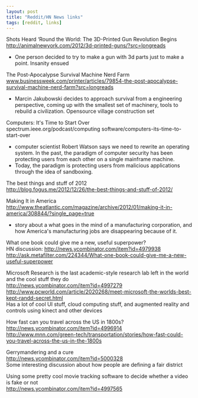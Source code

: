 ```yaml
---
layout: post
title: "Reddit/HN News links"
tags: [reddit, links]
---
```


Shots Heard ‘Round the World: The 3D-Printed Gun Revolution Begins  
http://animalnewyork.com/2012/3d-printed-guns/?src=longreads  

* One person decided to try to make a gun with 3d parts just to make a point. Insanity ensued

The Post-Apocalypse Survival Machine Nerd Farm  
www.businessweek.com/printer/articles/79854-the-post-apocalypse-survival-machine-nerd-farm?src=longreads  

* Marcin Jakubowski decides to approach survival from a engineering perspective, coming up with the smallest
set of machinery, tools to rebuild a civilization. Opensource village construction set

Computers: It's Time to Start Over  
spectrum.ieee.org/podcast/computing software/computers-its-time-to-start-over  
* computer scientist Robert Watson says we need to rewrite an operating system. In the past, the paradigm of computer security has been protecting users from each other on a single mainframe machine.
* Today, the paradigm is protecting users from malicious applications through the idea of sandboxing.

The best things and stuff of 2012  
http://blog.fogus.me/2012/12/26/the-best-things-and-stuff-of-2012/

Making It in America  
http://www.theatlantic.com/magazine/archive/2012/01/making-it-in-america/308844/?single_page=true  
* story about a what goes in the mind of a manufacturing corporation, and how America's manufacturing jobs
are disappearing because of it.

What one book could give me a new, useful superpower?  
HN discussion: http://news.ycombinator.com/item?id=4979938  
http://ask.metafilter.com/224344/What-one-book-could-give-me-a-new-useful-superpower

Microsoft Research is the last academic-style research lab left in the world and the cool stuff they do  
http://news.ycombinator.com/item?id=4997279  
http://www.pcworld.com/article/2020268/meet-microsoft-the-worlds-best-kept-randd-secret.html  
Has a lot of cool UI stuff, cloud computing stuff, and augmented reality and controls using kinect and other devices

How fast can you travel across the US in 1800s?  
http://news.ycombinator.com/item?id=4996914  
http://www.mnn.com/green-tech/transportation/stories/how-fast-could-you-travel-across-the-us-in-the-1800s

Gerrymandering and a cure  
http://news.ycombinator.com/item?id=5000328  
Some interesting discussion about how people are defining a fair district

Using some pretty cool movie tracking software to decide whether a video is fake or not  
http://news.ycombinator.com/item?id=4997565
